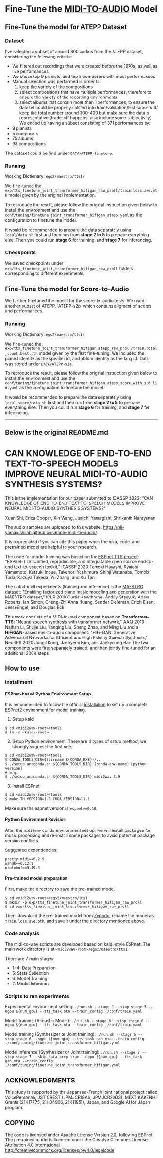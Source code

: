
# Fine-Tune the [MIDI-TO-AUDIO](https://github.com/nii-yamagishilab/midi-to-audio/tree/main) Model

## Fine-Tune the model for ATEPP Dataset

### Dataset
I’ve selected a subset of around 300 audios from the ATEPP dataset, considering the following criteria:
- We filtered out recordings that were created before the 1970s, as well as live performances.
- We chose top 9 pianists,  and top 5 composers with most performances
- Manual selection was performed in order to:
    1. keep the variety of the compositions 
    2. select compositions that have multiple performances, therefore to ensure the variety of the recording environments
    3. select albums that contain more than 1 performances, to ensure the dataset could be properly splitted into train/validation/test subsets
    4/ keep the total number around 300-400 but make sure the data is representative (trade-off happens, also include some subjectivity)
We ended up having a subset consisting of 371 performances by:
- 9 pianists
- 5 composers
- 75 albums
- 98 compositions

The dataset could be find under `DATA/ATEPP-finetune`.

### Running

Working Dictionary: `egs2/maestro/tts1/`

We fine-tuned the `exp/tts_finetune_joint_transformer_hifigan_raw_proll/train.loss.ave.pth` model given by the original implementation.

To reproduce the result, please follow the original instruction given below to install the environment and use the 
`conf/tuning/finetune_joint_transformer_hifigan_atepp.yaml` as the configuration to finetune the model.

It would be recommended to prepare the data separately using `local/data.sh` first and then run from **stage 2 to 5** to prepare everything else. Then you could run **stage 6** for training, and **stage 7** for inferencing.

### Checkpoints
We saved checkpoints under `exp/tts_finetune_joint_transformer_hifigan_raw_proll` folders corresponding to different experiments.

## Fine-Tune the model for Score-to-Audio
We further finetuned the model for the score-to-audio tests. We used another subset of ATEPP, 'ATEPP-s2p' which contains aligment of scores and performances. 

### Running

Working Dictionary: `egs2/maestro/tts1/`

We fine-tuned the `exp/tts_finetune_joint_transformer_hifigan_atepp_raw_proll/train.total_count.best.pth` model given by the fisrt fine-tuning. We included the pianist identity as the speaker id, and ablum identity as the lang id. Data was stored under `DATA/ATEPP-s2a`.

To reproduce the result, please follow the original instruction given below to install the environment and use the 
`conf/tuning/finetune_joint_transformer_hifigan_atepp_score_with_sid_lid.yaml` as the configuration to finetune the model.

It would be recommended to prepare the data separately using `local_score/data.sh` first and then run from **stage 2 to 5** to prepare everything else. Then you could run **stage 6** for training, and **stage 7** for inferencing.

------------------------------------
Below is the original README.md
------------------------------------
# CAN KNOWLEDGE OF END-TO-END TEXT-TO-SPEECH MODELS IMPROVE NEURAL MIDI-TO-AUDIO SYNTHESIS SYSTEMS?

This is the implementation for our paper submitted to ICASSP 2023:
"CAN KNOWLEDGE OF END-TO-END TEXT-TO-SPEECH MODELS IMPROVE NEURAL MIDI-TO-AUDIO SYNTHESIS SYSTEMS?"

Xuan Shi, Erica Cooper, Xin Wang, Junichi Yamagishi, Shrikanth Narayanan

The audio samples are uploaded to this website: https://nii-yamagishilab.github.io/sample-midi-to-audio/. 

It is appreciated if you can cite this paper when the idea, code, and pretrained model are helpful to your research.

The code for model training was based on the [ESPnet-TTS project](https://github.com/espnet/espnet):
"ESPnet-TTS: Unified, reproducible, and integratable open source end-to-end text-to-speech toolkit," ICASSP 2020
Tomoki Hayashi, Ryuichi Yamamoto, Katsuki Inoue, Takenori Yoshimura, Shinji Watanabe, Tomoki Toda, Kazuya Takeda, Yu Zhang, and Xu Tan

The data for all experiments (training and inference) is the [MAESTRO](https://magenta.tensorflow.org/datasets/maestro) dataset:
"Enabling factorized piano music modeling and generation with the MAESTRO dataset," ICLR 2019
Curtis Hawthorne, Andriy Stasyuk, Adam Roberts, Ian Simon, Cheng-Zhi Anna Huang, Sander Dieleman, Erich Elsen, JesseEngel, and Douglas Eck

This work consists of a MIDI-to-mel component based on **Transformer-TTS**:
"Neural speech synthesis with transformer network," AAAI 2019
Naihan Li, Shujie Liu, Yanqing Liu, Sheng Zhao, and Ming Liu
and a **HiFiGAN**-based mel-to-audio component:
"HiFi-GAN: Generative Adversarial Networks for Efficient and High Fidelity Speech Synthesis," NeurIPS 2020
Jungil Kong, Jaehyeon Kim, and Jaekyoung Bae
The two components were first separately trained, and then jointly fine-tuned for an additional 200K steps.


## How to use

### Installment

#### ESPnet-based Python Environment Setup

It is recommended to follow the official [installation](https://espnet.github.io/espnet/installation.html) to set up a complete [ESPnet2](https://github.com/espnet/espnet) environment for model training.

1. Setup kaldi

```
$ cd <midi2wav-root>/tools
$ ln -s <kaldi-root> .
```

2. Setup Python environment. There are 4 types of setup method, we strongly suggest the first one.
```
$ cd <midi2wav-root>/tools
$ CONDA_TOOLS_DIR=$(dirname ${CONDA_EXE})/..
$ ./setup_anaconda.sh ${CONDA_TOOLS_DIR} [conda-env-name] [python-version]
# e.g.
$ ./setup_anaconda.sh ${CONDA_TOOLS_DIR} midi2wav 3.9
```

3. Install ESPnet
```
$ cd <midi2wav-root>/tools
$ make TH_VERSION=1.8 CUDA_VERSION=11.1
```
Make sure the espnet version is `espnet==0.10`.

#### Python Environment Revision

After the `midi2wav` conda environment set up, we will install packages for music processing and re-install some packages to avoid potential package version conflicts. 

Suggested dependencies:
```
pretty_midi==0.2.9
wandb==0.12.9
protobuf==3.19.3
```

#### Pre-trained model preparation

First, make the directory to save the pre-trained model.

```
$ cd <midi2wav-root>/egs2/maestro/tts1
$ mkdir -p exp/tts_finetune_joint_transformer_hifigan_raw_proll
$ cd exp/tts_finetune_joint_transformer_hifigan_raw_proll
```
Then, download the pre-trained model from [Zenodo](https://zenodo.org/record/7439325#.Y5pcAi8Rr0o), rename the model as `train.loss.ave.pth`, and save it under the directory mentioned above.


### Code analysis

The midi-to-wav scripts are developed based on kaldi-style ESPnet.  The main work directory is at `<midi2wav-root>/egs2/maestro/tts1`.

There are 7 main stages:
* 1~4:  Data Preparation
* 5: Stats Collection
* 6: Model Training
* 7: Model Inference

### Scripts to run experiments

Experimental environment setting:
`./run.sh --stage 1 --stop_stage 5 --ngpu ${num_gpu} --tts_task mta --train_config ./conf/train.yaml`

Model training (Acoustic Model):
`./run.sh --stage 6 --stop_stage 6 --ngpu ${num_gpu} --tts_task mta --train_config ./conf/train.yaml`

Model training (Synthesizer or Joint training):
`./run.sh --stage 6 --stop_stage 6 --ngpu ${num_gpu} --tts_task gan_mta --train_config ./conf/tuning/finetune_joint_transformer_hifigan.yaml`

Model inference (Synthesizer or Joint training):
`./run.sh --stage 7 --stop_stage 7 --skip_data_prep true --ngpu ${num_gpu} --tts_task gan_mta --train_config ./conf/tuning/finetune_joint_transformer_hifigan.yaml `

## ACKNOWLEDGMENTS
This study is supported by the Japanese-French joint national project called
VoicePersonae, JST CREST (JPMJCR18A6, JPMJCR20D3), MEXT KAKENHI Grants
(21K17775, 21H04906, 21K11951), Japan, and Google AI for Japan program.

## COPYING
The code is licensed under Apache License Version 2.0, following ESPnet.
The pretrained model is licensed under the Creative Commons License:
Attribution 4.0 International
http://creativecommons.org/licenses/by/4.0/legalcode 

